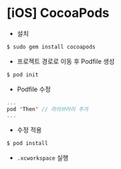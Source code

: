 # [iOS] CocoaPods

- 설치

```bash
$ sudo gem install cocoapods
```

- 프로젝트 경로로 이동 후 Podfile 생성

```bash
$ pod init
```

- Podfile 수정

```swift
...
pod 'Then' // 라이브러리 추가
...
```

- 수정 적용

```bash
$ pod install
```

- `.xcworkspace` 실행